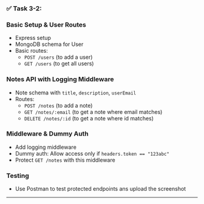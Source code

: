 ### ✅ Task 3-2: 

### Basic Setup & User Routes
- Express setup
- MongoDB schema for User
- Basic routes:
  - `POST /users` (to add a user)
  - `GET /users` (to get all users)

### Notes API with Logging Middleware
- Note schema with `title`, `description`, `userEmail`
- Routes:
  - `POST /notes` (to add a note)
  - `GET /notes/:email` (to get a note where email matches)
  - `DELETE /notes/:id` (to get a note where id matches)

### Middleware & Dummy Auth
- Add logging middleware
- Dummy auth: Allow access only if `headers.token == "123abc"`
- Protect `GET /notes` with this middleware

###  Testing
- Use Postman to test protected endpoints ans upload the screenshot

---